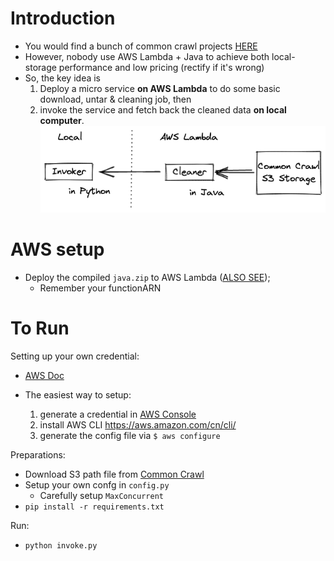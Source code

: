 # Introduction
* You would find a bunch of common crawl projects [HERE](https://commoncrawl.org/the-data/examples/)
* However, nobody use AWS Lambda + Java to achieve both local-storage performance and low pricing (rectify if it's wrong)
* So, the key idea is
    1) Deploy a micro service **on AWS Lambda** to do some basic download, untar & cleaning job, then  
    2) invoke the service and fetch back the cleaned data **on local computer**.  
![c3lambdaj architect](references/c3lambdaj.png)

# AWS setup
* Deploy the compiled `java.zip` to AWS Lambda ([ALSO SEE](java/README.md));  
  * Remember your functionARN

# To Run
Setting up your own credential:  
  * [AWS Doc](https://boto3.amazonaws.com/v1/documentation/api/latest/guide/credentials.html)  

  * The easiest way to setup:
    1. generate a credential in [AWS Console](https://console.aws.amazon.com/iam/home?region=us-east-1#/security_credentials)
    2. install AWS CLI https://aws.amazon.com/cn/cli/
    3. generate the config file via `$ aws configure`

Preparations:  
  * Download S3 path file from [Common Crawl](https://commoncrawl.org/the-data/get-started/)
  * Setup your own confg in `config.py`
    * Carefully setup `MaxConcurrent`
  * `pip install -r requirements.txt`

Run:
  * `python invoke.py`